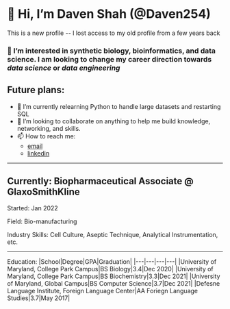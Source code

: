# 👋 Hi, I’m Daven Shah (@Daven254) 
This is a new profile -- I lost access to my old profile from a few years back
### 👀 I’m interested in synthetic biology, bioinformatics, and data science. I am looking to change my career direction towards *data science* **or** *data engineering*

## Future plans:
- 🌱 I’m currently relearning Python to handle large datasets and restarting SQL
- 💞️ I’m looking to collaborate on anything to help me build knowledge, networking, and skills.
- 📫 How to reach me:
  - [email](dshah912@terpmail.umd.edu)
  - [linkedin](https://www.linkedin.com/in/daven-shah-665a4460)

***

## Currently: Biopharmaceutical Associate @ GlaxoSmithKline 
   Started: Jan 2022
   
   Field: Bio-manufacturing
   
   Industry Skills: Cell Culture, Aseptic Technique, Analytical Instrumentation, etc.
   
***

Education:
|School|Degree|GPA|Graduation|
|---|---|---|---|
|University of Maryland, College Park Campus|BS Biology|3.4|Dec 2020|
|University of Maryland, College Park Campus|BS Biochemistry|3.3|Dec 2021|
|University of Maryland, Global Campus|BS Computer Science|3.7|Dec 2021|
|Defesne Language Institute, Foreign Language Center|AA Foriegn Language Studies|3.7|May 2017|


<!---
Daven254/Daven254 is a ✨ special ✨ repository because its `README.md` (this file) appears on your GitHub profile.
You can click the Preview link to take a look at your changes.
--->
